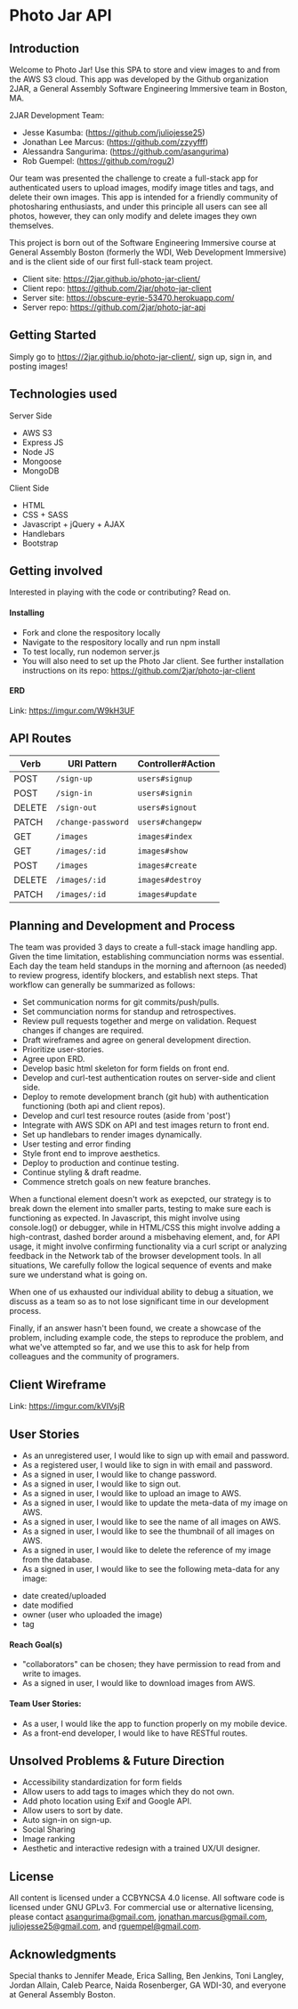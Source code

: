 # Photo Jar API

## Introduction

Welcome to Photo Jar! Use this SPA to store and view images to and from the AWS S3 cloud. This app was developed by the Github organization 2JAR, a General Assembly Software Engineering Immersive team in Boston, MA.

2JAR Development Team:
+ Jesse Kasumba: (https://github.com/juliojesse25)
+ Jonathan Lee Marcus: (https://github.com/zzyyfff)
+ Alessandra Sangurima: (https://github.com/asangurima)
+ Rob Guempel: (https://github.com/rogu2)

Our team was presented the challenge to create a full-stack app for authenticated users to upload images, modify image titles and tags, and delete their own images. This app is intended for a friendly community of photosharing enthusiasts, and under this principle all users can see all photos, however, they can only modify and delete images they own themselves.

This project is born out of the Software Engineering Immersive course at General Assembly Boston (formerly the WDI, Web Development Immersive) and is the client side of our first full-stack team project.

+ Client site: https://2jar.github.io/photo-jar-client/
+ Client repo: https://github.com/2jar/photo-jar-client
+ Server site: https://obscure-eyrie-53470.herokuapp.com/
+ Server repo: https://github.com/2jar/photo-jar-api

## Getting Started
Simply go to https://2jar.github.io/photo-jar-client/, sign up, sign in, and posting images!

## Technologies used
Server Side
+ AWS S3
+ Express JS
+ Node JS
+ Mongoose
+ MongoDB

Client Side
+ HTML
+ CSS + SASS
+ Javascript + jQuery + AJAX
+ Handlebars
+ Bootstrap

## Getting involved
Interested in playing with the code or contributing? Read on.

#### Installing
+ Fork and clone the respository locally
+ Navigate to the respository locally and run npm install
+ To test locally, run nodemon server.js
+ You will also need to set up the Photo Jar client. See further installation instructions on its repo: https://github.com/2jar/photo-jar-client

#### ERD
Link: https://imgur.com/W9kH3UF

## API Routes
| Verb   | URI Pattern              | Controller#Action     |
|--------|--------------------------|-----------------------|
| POST   | `/sign-up`               | `users#signup`        |
| POST   | `/sign-in`               | `users#signin`        |
| DELETE | `/sign-out`              | `users#signout`       |
| PATCH  | `/change-password`       | `users#changepw`      |
| GET    | `/images`                | `images#index`        |
| GET    | `/images/:id`            | `images#show`         |
| POST   | `/images`                | `images#create`       |
| DELETE | `/images/:id`            | `images#destroy`      |
| PATCH  | `/images/:id`            | `images#update`       |



## Planning and Development and Process
The team was provided 3 days to create a full-stack image handling app. Given the time limitation, establishing communciation norms was essential. Each day the team held standups in the morning and afternoon (as needed) to review progress, identify blockers, and establish next steps. That workflow can generally be summarized as follows:
+ Set communication norms for git commits/push/pulls.
+ Set communciation norms for standup and retrospectives.
+ Review pull requests together and merge on validation. Request changes if changes are required.
+ Draft wireframes and agree on general development direction.
+ Prioritize user-stories.
+ Agree upon ERD.
+ Develop basic html skeleton for form fields on front end.
+ Develop and curl-test authentication routes on server-side and client side.
+ Deploy to remote development branch (git hub) with authentication functioning (both api and client repos).
+ Develop and curl test resource routes (aside from 'post')
+ Integrate with AWS SDK on API and test images return to front end.
+ Set up handlebars to render images dynamically.
+ User testing and error finding
+ Style front end to improve aesthetics.
+ Deploy to production and continue testing.
+ Continue styling & draft readme.
+ Commence stretch goals on new feature branches.

When a functional element doesn't work as exepcted, our strategy is to break down the element into smaller parts, testing to make sure each is functioning as expected. In Javascript, this might involve using console.log() or debugger, while in HTML/CSS this might involve adding a high-contrast, dashed border around a misbehaving element, and, for API usage, it might involve confirming functionality via a curl script or analyzing feedback in the Network tab of the browser development tools. In all situations, We carefully follow the logical sequence of events and make sure we understand what is going on.

When one of us exhausted our individual ability to debug a situation, we discuss as a team so as to not lose significant time in our development process.

Finally, if an answer hasn't been found, we create a showcase of the problem, including example code, the steps to reproduce the problem, and what we've attempted so far, and we use this to ask for help from colleagues and the community of programers.

## Client Wireframe
Link: https://imgur.com/kVIVsjR

## User Stories
+ As an unregistered user, I would like to sign up with email and password.
+ As a registered user, I would like to sign in with email and password.
+ As a signed in user, I would like to change password.
+ As a signed in user, I would like to sign out.
+ As a signed in user, I would like to upload an image to AWS.
+ As a signed in user, I would like to update the meta-data of my image on AWS.
+ As a signed in user, I would like to see the name of all images on AWS.
+ As a signed in user, I would like to see the thumbnail of all images on AWS.
+ As a signed in user, I would like to delete the reference of my image from the database.
+ As a signed in user, I would like to see the following meta-data for any image:
- date created/uploaded
- date modified
- owner (user who uploaded the image)
- tag

#### Reach Goal(s)
+ "collaborators" can be chosen; they have permission to read from and write to images.
+ As a signed in user, I would like to download images from AWS.

#### Team User Stories:
+ As a user, I would like the app to function properly on my mobile device.
+ As a front-end developer, I would like to have RESTful routes.

## Unsolved Problems & Future Direction
- Accessibility standardization for form fields
- Allow users to add tags to images which they do not own.
- Add photo location using Exif and Google API.
- Allow users to sort by date.
- Auto sign-in on sign-up.
- Social Sharing
- Image ranking
- Aesthetic and interactive redesign with a trained UX/UI designer.

## License
All content is licensed under a CC­BY­NC­SA 4.0 license.
All software code is licensed under GNU GPLv3. For commercial use or alternative licensing, please contact asangurima@gmail.com, jonathan.marcus@gmail.com, juliojesse25@gmail.com, and rguempel@gmail.com.

## Acknowledgments
Special thanks to Jennifer Meade, Erica Salling, Ben Jenkins, Toni Langley, Jordan Allain, Caleb Pearce, Naida Rosenberger, GA WDI-30, and everyone at General Assembly Boston.
